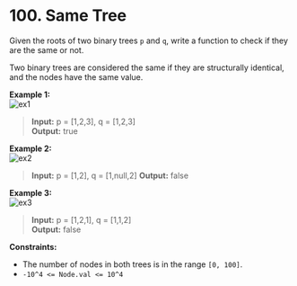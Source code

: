 # 100. Same Tree

Given the roots of two binary trees `p` and `q`, 
write a function to check if they are the same or not.

Two binary trees are considered the same if they are structurally identical,
and the nodes have the same value.

**Example 1:**  
![ex1](https://assets.leetcode.com/uploads/2020/12/20/ex1.jpg)  
> **Input:** p = [1,2,3], q = [1,2,3]  
> **Output:** true

**Example 2:**  
![ex2](https://assets.leetcode.com/uploads/2020/12/20/ex2.jpg)  
> **Input:** p = [1,2], q = [1,null,2]
> **Output:** false

**Example 3:**  
![ex3](https://assets.leetcode.com/uploads/2020/12/20/ex3.jpg)  
> **Input:** p = [1,2,1], q = [1,1,2]  
> **Output:** false

**Constraints:**
* The number of nodes in both trees is in the range `[0, 100]`.
* `-10^4 <= Node.val <= 10^4`